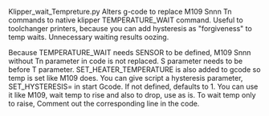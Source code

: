 Klipper_wait_Tempreture.py Alters g-code to replace M109 Snnn Tn commands to native klipper TEMPERATURE_WAIT command. Useful to toolchanger printers, because you can add hysteresis as "forgiveness" to temp waits. Unnecessary waiting results oozing.

Because TEMPERATURE_WAIT needs SENSOR to be defined, M109 Snnn without Tn parameter in code is not replaced.
S parameter needs to be before T parameter.
SET_HEATER_TEMPERATURE is also added to gcode so temp is set like M109 does.
You can give script a hysteresis parameter, SET_HYSTERESIS= in start Gcode. If not defined, defaults to 1.
You can use it like M109, wait temp to rise and also to drop, use as is.
To wait temp only to raise, Comment out the corresponding line in the code.
